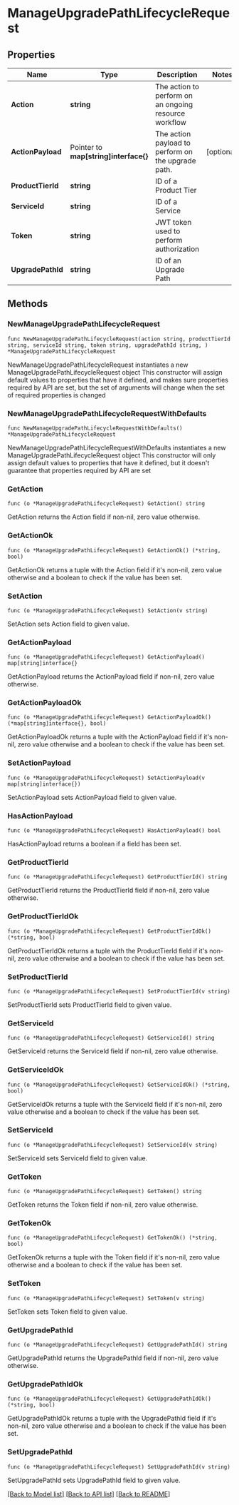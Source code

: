 # ManageUpgradePathLifecycleRequest

## Properties

Name | Type | Description | Notes
------------ | ------------- | ------------- | -------------
**Action** | **string** | The action to perform on an ongoing resource workflow | 
**ActionPayload** | Pointer to **map[string]interface{}** | The action payload to perform on the upgrade path. | [optional] 
**ProductTierId** | **string** | ID of a Product Tier | 
**ServiceId** | **string** | ID of a Service | 
**Token** | **string** | JWT token used to perform authorization | 
**UpgradePathId** | **string** | ID of an Upgrade Path | 

## Methods

### NewManageUpgradePathLifecycleRequest

`func NewManageUpgradePathLifecycleRequest(action string, productTierId string, serviceId string, token string, upgradePathId string, ) *ManageUpgradePathLifecycleRequest`

NewManageUpgradePathLifecycleRequest instantiates a new ManageUpgradePathLifecycleRequest object
This constructor will assign default values to properties that have it defined,
and makes sure properties required by API are set, but the set of arguments
will change when the set of required properties is changed

### NewManageUpgradePathLifecycleRequestWithDefaults

`func NewManageUpgradePathLifecycleRequestWithDefaults() *ManageUpgradePathLifecycleRequest`

NewManageUpgradePathLifecycleRequestWithDefaults instantiates a new ManageUpgradePathLifecycleRequest object
This constructor will only assign default values to properties that have it defined,
but it doesn't guarantee that properties required by API are set

### GetAction

`func (o *ManageUpgradePathLifecycleRequest) GetAction() string`

GetAction returns the Action field if non-nil, zero value otherwise.

### GetActionOk

`func (o *ManageUpgradePathLifecycleRequest) GetActionOk() (*string, bool)`

GetActionOk returns a tuple with the Action field if it's non-nil, zero value otherwise
and a boolean to check if the value has been set.

### SetAction

`func (o *ManageUpgradePathLifecycleRequest) SetAction(v string)`

SetAction sets Action field to given value.


### GetActionPayload

`func (o *ManageUpgradePathLifecycleRequest) GetActionPayload() map[string]interface{}`

GetActionPayload returns the ActionPayload field if non-nil, zero value otherwise.

### GetActionPayloadOk

`func (o *ManageUpgradePathLifecycleRequest) GetActionPayloadOk() (*map[string]interface{}, bool)`

GetActionPayloadOk returns a tuple with the ActionPayload field if it's non-nil, zero value otherwise
and a boolean to check if the value has been set.

### SetActionPayload

`func (o *ManageUpgradePathLifecycleRequest) SetActionPayload(v map[string]interface{})`

SetActionPayload sets ActionPayload field to given value.

### HasActionPayload

`func (o *ManageUpgradePathLifecycleRequest) HasActionPayload() bool`

HasActionPayload returns a boolean if a field has been set.

### GetProductTierId

`func (o *ManageUpgradePathLifecycleRequest) GetProductTierId() string`

GetProductTierId returns the ProductTierId field if non-nil, zero value otherwise.

### GetProductTierIdOk

`func (o *ManageUpgradePathLifecycleRequest) GetProductTierIdOk() (*string, bool)`

GetProductTierIdOk returns a tuple with the ProductTierId field if it's non-nil, zero value otherwise
and a boolean to check if the value has been set.

### SetProductTierId

`func (o *ManageUpgradePathLifecycleRequest) SetProductTierId(v string)`

SetProductTierId sets ProductTierId field to given value.


### GetServiceId

`func (o *ManageUpgradePathLifecycleRequest) GetServiceId() string`

GetServiceId returns the ServiceId field if non-nil, zero value otherwise.

### GetServiceIdOk

`func (o *ManageUpgradePathLifecycleRequest) GetServiceIdOk() (*string, bool)`

GetServiceIdOk returns a tuple with the ServiceId field if it's non-nil, zero value otherwise
and a boolean to check if the value has been set.

### SetServiceId

`func (o *ManageUpgradePathLifecycleRequest) SetServiceId(v string)`

SetServiceId sets ServiceId field to given value.


### GetToken

`func (o *ManageUpgradePathLifecycleRequest) GetToken() string`

GetToken returns the Token field if non-nil, zero value otherwise.

### GetTokenOk

`func (o *ManageUpgradePathLifecycleRequest) GetTokenOk() (*string, bool)`

GetTokenOk returns a tuple with the Token field if it's non-nil, zero value otherwise
and a boolean to check if the value has been set.

### SetToken

`func (o *ManageUpgradePathLifecycleRequest) SetToken(v string)`

SetToken sets Token field to given value.


### GetUpgradePathId

`func (o *ManageUpgradePathLifecycleRequest) GetUpgradePathId() string`

GetUpgradePathId returns the UpgradePathId field if non-nil, zero value otherwise.

### GetUpgradePathIdOk

`func (o *ManageUpgradePathLifecycleRequest) GetUpgradePathIdOk() (*string, bool)`

GetUpgradePathIdOk returns a tuple with the UpgradePathId field if it's non-nil, zero value otherwise
and a boolean to check if the value has been set.

### SetUpgradePathId

`func (o *ManageUpgradePathLifecycleRequest) SetUpgradePathId(v string)`

SetUpgradePathId sets UpgradePathId field to given value.



[[Back to Model list]](../README.md#documentation-for-models) [[Back to API list]](../README.md#documentation-for-api-endpoints) [[Back to README]](../README.md)


